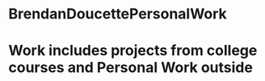 # BrendanDoucettePersonalWork
# Work includes projects from college courses and Personal Work outside

